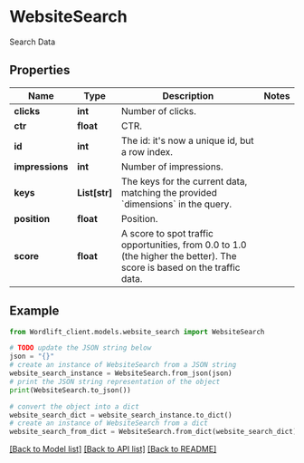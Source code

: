 # WebsiteSearch

Search Data

## Properties

Name | Type | Description | Notes
------------ | ------------- | ------------- | -------------
**clicks** | **int** | Number of clicks. | 
**ctr** | **float** | CTR. | 
**id** | **int** | The id: it&#39;s now a unique id, but a row index. | 
**impressions** | **int** | Number of impressions. | 
**keys** | **List[str]** | The keys for the current data, matching the provided &#x60;dimensions&#x60; in the query. | 
**position** | **float** | Position. | 
**score** | **float** | A score to spot traffic opportunities, from 0.0 to 1.0 (the higher the better). The score is based on the traffic data. | 

## Example

```python
from Wordlift_client.models.website_search import WebsiteSearch

# TODO update the JSON string below
json = "{}"
# create an instance of WebsiteSearch from a JSON string
website_search_instance = WebsiteSearch.from_json(json)
# print the JSON string representation of the object
print(WebsiteSearch.to_json())

# convert the object into a dict
website_search_dict = website_search_instance.to_dict()
# create an instance of WebsiteSearch from a dict
website_search_from_dict = WebsiteSearch.from_dict(website_search_dict)
```
[[Back to Model list]](../README.md#documentation-for-models) [[Back to API list]](../README.md#documentation-for-api-endpoints) [[Back to README]](../README.md)


